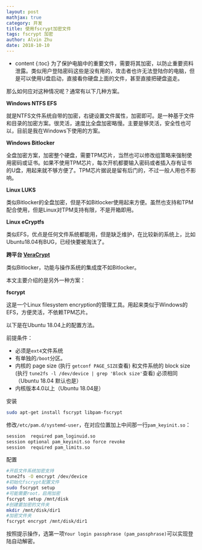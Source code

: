 ```yaml
---
layout: post
mathjax: true
category: 开发
title: 使用fscrypt加密文件
tags: fscrypt 加密
author: Alvin Zhu
date: 2018-10-10
---
```


* content
{:toc}
为了保护电脑中的重要文件，需要将其加密，以防止重要资料泄露。类似用户登陆密码这些是没有用的，攻击者也许无法登陆你的电脑，但是可以使用U盘启动，直接看你硬盘上面的文件，甚至直接把硬盘盗走。

那么如何应对这种情况呢？通常有以下几种方案。

**Windows NTFS EFS**

就是NTFS文件系统自带的加密，右键设置文件属性，加密即可。是一种基于文件和目录的加密方案。很灵活，速度比全盘加密略慢。主要是够灵活，安全性也可以，目前是我在Windows下使用的方案。

**Windows Bitlocker**

全盘加密方案，加密整个硬盘，需要TPM芯片，当然也可以修改组策略来强制使用密码或证书。如果不使用TPM芯片，每次开机都要输入密码或者插入存有证书的U盘，用起来就不够方便了。TPM芯片据说是留有后门的，不过一般人用也不影响。

**Linux LUKS**

类似Bitlocker的全盘加密，但是不如Bitlocker使用起来方便。虽然也支持和TPM配合使用，但是Linux对TPM支持有限，不是开箱即用。

**Linux eCryptfs**

类似EFS，优点是任何文件系统都能用，但是缺乏维护，在比较新的系统上，比如Ubuntu18.04有BUG，已经快要被淘汰了。

**跨平台 [VeraCrypt](https://www.veracrypt.fr/)**

类似Bitlocker，功能与操作系统的集成度不如Bitlocker。

本文主要介绍的是另外一种方案：

**fscrypt**

这是一个Linux filesystem encryption的管理工具。用起来类似于Windows的EFS，方便灵活，不依赖TPM芯片。

以下是在Ubuntu 18.04上的配置方法。

前提条件：

- 必须是`ext4`文件系统
- 有单独的`/boot`分区。
- 内核的 page size (执行 `getconf PAGE_SIZE`查看) 和文件系统的 block size (执行 `tune2fs -l /dev/device | grep 'Block size'`查看) 必须相同（Ubuntu 18.04 默认也是）
- 内核版本4.0以上（Ubuntu 18.04是）

安装

```sh
sudo apt-get install fscrypt libpam-fscrypt
```

修改`/etc/pam.d/systemd-user`，在对应位置加上中间那一行`pam_keyinit.so`：

```sh
session  required pam_loginuid.so
session optional pam_keyinit.so force revoke
session  required pam_limits.so
```

配置

```sh
#开启文件系统加密支持
tune2fs -O encrypt /dev/device
#初始化fscrypt配置文件
sudo fscrypt setup
#可能需要root，启用加密
fscrypt setup /mnt/disk
#创建要加密的文件夹
mkdir /mnt/disk/dir1
#加密文件夹
fscrypt encrypt /mnt/disk/dir1
```

按照提示操作，选第一项`Your login passphrase (pam_passphrase)`可以实现登陆自动解密。

